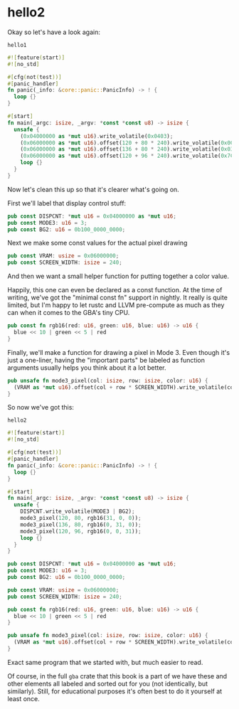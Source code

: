 # hello2

Okay so let's have a look again:

`hello1`

```rust
#![feature(start)]
#![no_std]

#[cfg(not(test))]
#[panic_handler]
fn panic(_info: &core::panic::PanicInfo) -> ! {
  loop {}
}

#[start]
fn main(_argc: isize, _argv: *const *const u8) -> isize {
  unsafe {
    (0x04000000 as *mut u16).write_volatile(0x0403);
    (0x06000000 as *mut u16).offset(120 + 80 * 240).write_volatile(0x001F);
    (0x06000000 as *mut u16).offset(136 + 80 * 240).write_volatile(0x03E0);
    (0x06000000 as *mut u16).offset(120 + 96 * 240).write_volatile(0x7C00);
    loop {}
  }
}
```

Now let's clean this up so that it's clearer what's going on.

First we'll label that display control stuff:

```rust
pub const DISPCNT: *mut u16 = 0x04000000 as *mut u16;
pub const MODE3: u16 = 3;
pub const BG2: u16 = 0b100_0000_0000;
```

Next we make some const values for the actual pixel drawing

```rust
pub const VRAM: usize = 0x06000000;
pub const SCREEN_WIDTH: isize = 240;
```

And then we want a small helper function for putting together a color value.

Happily, this one can even be declared as a const function. At the time of
writing, we've got the "minimal const fn" support in nightly. It really is quite
limited, but I'm happy to let rustc and LLVM pre-compute as much as they can
when it comes to the GBA's tiny CPU.

```rust
pub const fn rgb16(red: u16, green: u16, blue: u16) -> u16 {
  blue << 10 | green << 5 | red
}
```

Finally, we'll make a function for drawing a pixel in Mode 3. Even though it's
just a one-liner, having the "important parts" be labeled as function arguments
usually helps you think about it a lot better.

```rust
pub unsafe fn mode3_pixel(col: isize, row: isize, color: u16) {
  (VRAM as *mut u16).offset(col + row * SCREEN_WIDTH).write_volatile(color);
}
```

So now we've got this:

`hello2`

```rust
#![feature(start)]
#![no_std]

#[cfg(not(test))]
#[panic_handler]
fn panic(_info: &core::panic::PanicInfo) -> ! {
  loop {}
}

#[start]
fn main(_argc: isize, _argv: *const *const u8) -> isize {
  unsafe {
    DISPCNT.write_volatile(MODE3 | BG2);
    mode3_pixel(120, 80, rgb16(31, 0, 0));
    mode3_pixel(136, 80, rgb16(0, 31, 0));
    mode3_pixel(120, 96, rgb16(0, 0, 31));
    loop {}
  }
}

pub const DISPCNT: *mut u16 = 0x04000000 as *mut u16;
pub const MODE3: u16 = 3;
pub const BG2: u16 = 0b100_0000_0000;

pub const VRAM: usize = 0x06000000;
pub const SCREEN_WIDTH: isize = 240;

pub const fn rgb16(red: u16, green: u16, blue: u16) -> u16 {
  blue << 10 | green << 5 | red
}

pub unsafe fn mode3_pixel(col: isize, row: isize, color: u16) {
  (VRAM as *mut u16).offset(col + row * SCREEN_WIDTH).write_volatile(color);
}
```

Exact same program that we started with, but much easier to read.

Of course, in the full `gba` crate that this book is a part of we have these and
other elements all labeled and sorted out for you (not identically, but
similarly). Still, for educational purposes it's often best to do it yourself at
least once.
